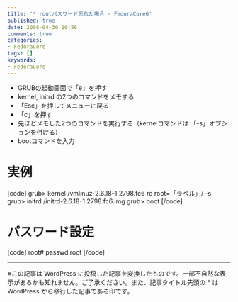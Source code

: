 ```yaml
---
title: '* rootパスワード忘れた場合 - FedoraCore6'
published: true
date: 2008-04-30 10:56
comments: true
categories:
- FedoraCore
tags: []
keywords:
- FedoraCore
---
```


- GRUBの起動画面で「e」を押す
- kernel, initrd の2つのコマンドをメモする
- 「Esc」を押してメニューに戻る
- 「c」を押す
- 先ほどメモした2つのコマンドを実行する（kernelコマンドは 「-s」オプションを付ける）
- bootコマンドを入力


# 実例
[code]
grub> kernel /vmlinuz-2.6.18-1.2798.fc6 ro root=「ラベル」/ -s
grub> initrd /initrd-2.6.18-1.2798.fc6.img
grub> boot
[/code]

# パスワード設定
[code]
root# passwd root
[/code]

---
※この記事は WordPress に投稿した記事を変換したものです。一部不自然な表示があるかも知れません。ご了承ください。また、記事タイトル先頭の * は WordPress から移行した記事である印です。
